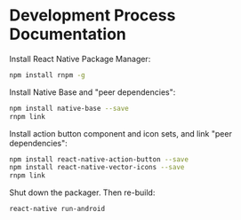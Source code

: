 # Development Process Documentation

Install React Native Package Manager:


```` sh
npm install rnpm -g
````

Install Native Base and "peer dependencies":

```` sh
npm install native-base --save
rnpm link
````

Install action button component and icon sets, and link "peer dependencies":

```` sh
npm install react-native-action-button --save
npm install react-native-vector-icons --save
rnpm link
````

Shut down the packager. Then re-build:

```` sh
react-native run-android
````
